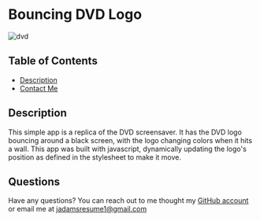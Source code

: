 # Bouncing DVD Logo
![dvd](https://user-images.githubusercontent.com/96997462/173660143-1481f377-d803-46f1-a737-5c9e8c42397e.JPG)
## Table of Contents
 - [Description](#description)
 - [Contact Me](#questions)

## Description
This simple app is a replica of the DVD screensaver. It has the DVD logo bouncing around a black screen, with the logo changing colors when it hits a wall. This app was built with javascript, dynamically updating the logo's position as defined in the stylesheet to make it move.

## Questions
Have any questions? You can reach out to me thought my [GitHub account](https://github.com/JaxonAdams) or email me at [jadamsresume1@gmail.com](mailto:jadamsresume1@gmail.com)
